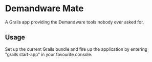 # Demandware Mate
A Grails app providing the Demandware tools nobody ever asked for.

## Usage
Set up the current Grails bundle and fire up the application by entering "grails start-app" in your favourite console.
